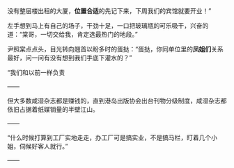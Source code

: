 没有整层楼出租的大厦，**位置合适**的先记下来，下周我们的宾馆就要开业！”

左手想到马上有自己的场子，干劲十足，一口把玻璃瓶的可乐吸干，兴奋的道：“棠哥，一切交给我，肯定选最热门的地段。”

尹照棠点点头，目光转向翘首以盼多时的蛋挞：“蛋挞，你同单位里的**凤姐们**关系最好，问一问有没有想到我们手底下灌水的？”

“我们和以前一样负责

——

但大多数咸湿杂志都是赚钱的，直到港岛出版协会出台刊物分级制度，咸湿杂志都依旧占据着纸媒销量的半壁江山。

——

“什么时候打算到工厂实地走走，办工厂可是搞实业，不是搞马栏，盯着几个小姐，伺候好客人就行。”

——


